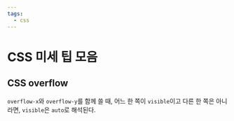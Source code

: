 ```yaml
---
tags:
  - css
---
```


# CSS 미세 팁 모음

## CSS overflow

`overflow-x`와 `overflow-y`를 함께 쓸 때, 어느 한 쪽이 `visible`이고 다른 한 쪽은 아니라면, `visible`은 `auto`로 해석된다.
